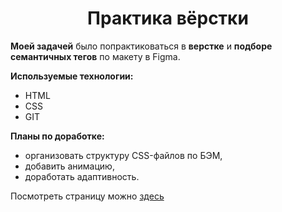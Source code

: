 <h1 align="center">Практика вёрстки</h1>

**Моей задачей** было попрактиковаться в **верстке** и **подборе семантичных тегов** по макету в Figma. 

**Используемые технологии:**
- HTML
- CSS 
- GIT

**Планы по доработке:**
- организовать структуру CSS-файлов по БЭМ,
- добавить анимацию,
- доработать адаптивность.

Посмотреть страницу можно [здесь]()